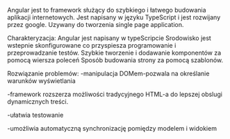 Angular jest to framework służący do szybkiego i łatwego budowania aplikacji internetowych. 
Jest napisany w języku TypeScript i jest rozwijany przez google. Uzywany do tworzenia single page application.

Charakteryzacja:
Angular jest napisany w typeScripcie
Srodowisko jest wstepnie skonfigurowane co przyspiesza programowanie i przeprowadzanie testów.
Szybkie tworzenie i dodawanie komponentów za pomocą wiersza poleceń
Sposób budowania strony za pomocą szablonów.

Rozwiązanie problemów:
-manipulacja DOMem-pozwala na określanie warunków wyświetlania

-framework rozszerza możliwości tradycyjnego HTML-a do lepszej obslugi dynamicznych treści. 

-ułatwia testowanie

-umożliwia automatyczną synchronizację pomiędzy modelem i widokiem

